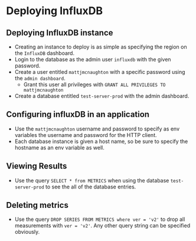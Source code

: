 # Deploying InfluxDB

## Deploying InfluxDB instance

- Creating an instance to deploy is as simple as specifying the region on the
  `InfluxDB` dashboard.
- Login to the database as the admin user `influxdb` with the given password.
- Create a user entitled `mattjmcnaughton` with a specific password using the
  `admin dashboard`.
  - Grant this user all privileges with `GRANT ALL PRIVILEGES TO mattjmcnaughton`
- Create a database entitled `test-server-prod` with the admin dashboard.

## Configuring influxDB in an application
- Use the `mattjmcnaughton` username and password to specify as env variables
  the username and password for the HTTP client.
- Each database instance is given a host name, so be sure to specify the
  hostname as an env variable as well.

## Viewing Results

- Use the query `SELECT * from METRICS` when using the database
  `test-server-prod` to see the all of the database entries.

## Deleting metrics

- Use the query `DROP SERIES FROM METRICS where ver = 'v2'` to drop all
  measurements with `ver = 'v2'`. Any other query string can be specified
  obviously.
